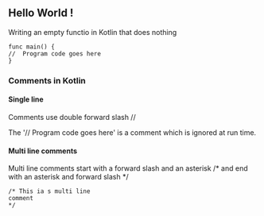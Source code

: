 
## Hello World !

Writing an empty functio in Kotlin that does nothing
```
func main() {
//  Program code goes here
}
```

### Comments in Kotlin 

#### Single line

Comments use double forward slash  //

The '// Program code goes here' is a comment which is ignored at run time.

#### Multi line comments

Multi line comments start with a forward slash and an asterisk /* and end with an asterisk and forward slash */

```
/* This ia s multi line 
comment 
*/
